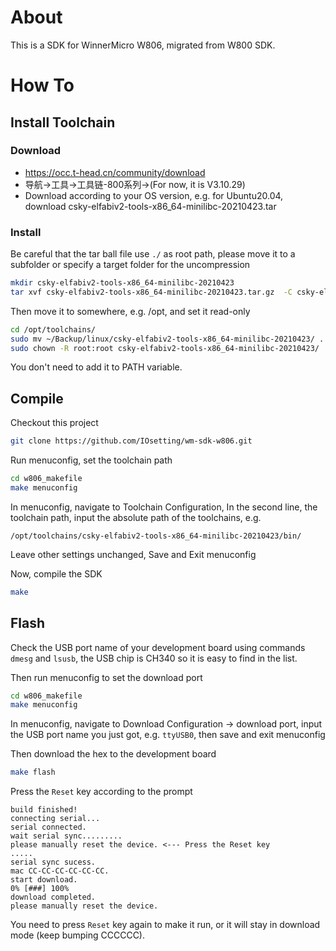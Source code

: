 # About 

This is a SDK for WinnerMicro W806, migrated from W800 SDK.

# How To

## Install Toolchain

### Download

* https://occ.t-head.cn/community/download
* 导航->工具->工具链-800系列->(For now, it is V3.10.29)
* Download according to your OS version, e.g. for Ubuntu20.04, download csky-elfabiv2-tools-x86_64-minilibc-20210423.tar

### Install

Be careful that the tar ball file use `./` as root path, please move it to a subfolder or specify a target folder for the uncompression
```bash
mkdir csky-elfabiv2-tools-x86_64-minilibc-20210423
tar xvf csky-elfabiv2-tools-x86_64-minilibc-20210423.tar.gz  -C csky-elfabiv2-tools-x86_64-minilibc-20210423/
```
Then move it to somewhere, e.g. /opt, and set it read-only
```bash
cd /opt/toolchains/
sudo mv ~/Backup/linux/csky-elfabiv2-tools-x86_64-minilibc-20210423/ .
sudo chown -R root:root csky-elfabiv2-tools-x86_64-minilibc-20210423/
```
You don't need to add it to PATH variable.

## Compile

Checkout this project
```bash
git clone https://github.com/IOsetting/wm-sdk-w806.git
```

Run menuconfig, set the toolchain path
```bash
cd w806_makefile
make menuconfig
```

In menuconfig, navigate to Toolchain Configuration, In the second line, the toolchain path, input the absolute path of the toolchains, e.g.
```
/opt/toolchains/csky-elfabiv2-tools-x86_64-minilibc-20210423/bin/
```
Leave other settings unchanged, Save and Exit menuconfig

Now, compile the SDK
```bash
make
```

## Flash

Check the USB port name of your development board using commands `dmesg` and `lsusb`, the USB chip is CH340 so it is easy to find in the list. 

Then run menuconfig to set the download port
```bash
cd w806_makefile
make menuconfig
```
In menuconfig, navigate to Download Configuration -> download port, input the USB port name you just got, e.g. `ttyUSB0`, then save and exit menuconfig

Then download the hex to the development board
```bash
make flash
```
Press the `Reset` key according to the prompt
```
build finished!
connecting serial...
serial connected.
wait serial sync.........
please manually reset the device. <--- Press the Reset key
.....
serial sync sucess.
mac CC-CC-CC-CC-CC-CC.
start download.
0% [###] 100%
download completed.
please manually reset the device.
```
You need to press `Reset` key again to make it run, or it will stay in download mode (keep bumping CCCCCC).


